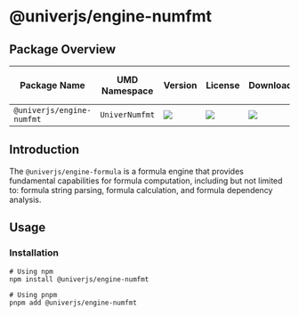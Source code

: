 # @univerjs/engine-numfmt

## Package Overview

| Package Name | UMD Namespace | Version | License | Downloads | Contains CSS | Contains i18n locales |
| --- | --- | --- | --- | --- | :---: | :---: |
| `@univerjs/engine-numfmt` | `UniverNumfmt` | [![][npm-version-shield]][npm-version-link] | ![][npm-license-shield] | ![][npm-downloads-shield] | ❌ | ❌ |

## Introduction

The `@univerjs/engine-formula` is a formula engine that provides fundamental capabilities for formula computation, including but not limited to: formula string parsing, formula calculation, and formula dependency analysis.

## Usage

### Installation

```shell
# Using npm
npm install @univerjs/engine-numfmt

# Using pnpm
pnpm add @univerjs/engine-numfmt
```

<!-- Links -->
[npm-version-shield]: https://img.shields.io/npm/v/@univerjs/engine-numfmt?style=flat-square
[npm-version-link]: https://npmjs.com/package/@univerjs/engine-numfmt
[npm-license-shield]: https://img.shields.io/npm/l/@univerjs/engine-numfmt?style=flat-square
[npm-downloads-shield]: https://img.shields.io/npm/dm/@univerjs/engine-numfmt?style=flat-square
